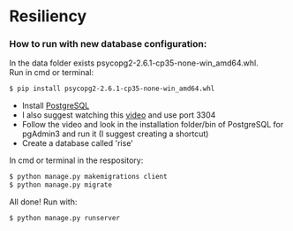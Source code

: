 # Resiliency

### How to run with new database configuration:

In the data folder exists psycopg2-2.6.1-cp35-none-win_amd64.whl.  
Run in cmd or terminal:  
```sh
$ pip install psycopg2-2.6.1-cp35-none-win_amd64.whl
```
- Install [PostgreSQL]  
- I also suggest watching this [video] and use port 3304
- Follow the video and look in the installation folder/bin of PostgreSQL for pgAdmin3 and run it (I suggest creating a shortcut)  
- Create a database called 'rise'

In cmd or terminal in the respository:
```sh
$ python manage.py makemigrations client
$ python manage.py migrate
```

All done! Run with:
```sh
$ python manage.py runserver
```

   [PostgreSQL]: <http://www.postgresql.org/download/>
   [video]: <https://www.youtube.com/watch?v=-f9lke78g2U>

